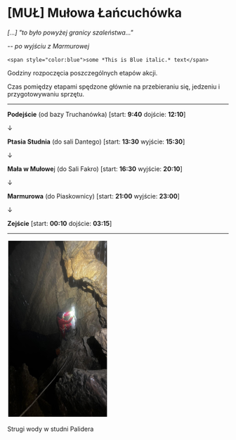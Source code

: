 # [MUŁ] Mułowa Łańcuchówka

 <cite>[...] "to było powyżej granicy szaleństwa..."</cite>

<cite> -- po wyjściu z Marmurowej</cite>

```
<span style="color:blue">some *This is Blue italic.* text</span>
```

Godziny rozpoczęcia posz*c*zególnych etapów akcji.

Czas pomiędzy etapami spędzone głównie na przebieraniu się, jedzeniu i przygotowywaniu sprzętu.

---

**Podejście** (od bazy Truchanówka) [start: **9:40** dojście: **12:10**]

&darr;

**Ptasia Studnia** (do sali Dantego)  [start: **13:30** wyjście: **15:30**]

&darr;

**Mała w Mułowe**j (do Sali Fakro) [start: **16:30** wyjście: **20:10**]

&darr;

**Marmurowa** (do Piaskownicy) [start: **21:00** wyjście: **23:00**]

&darr;

**Zejście** [start: **00:10** dojście: **03:15**]

---

<img style='border:2px solid #FFFFFF' src="mul-1.png" alt="mul1" height="400"/>

Strugi wody w studni Palidera
